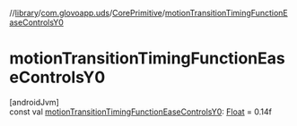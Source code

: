 //[library](../../../index.md)/[com.glovoapp.uds](../index.md)/[CorePrimitive](index.md)/[motionTransitionTimingFunctionEaseControlsY0](motion-transition-timing-function-ease-controls-y0.md)

# motionTransitionTimingFunctionEaseControlsY0

[androidJvm]\
const val [motionTransitionTimingFunctionEaseControlsY0](motion-transition-timing-function-ease-controls-y0.md): [Float](https://kotlinlang.org/api/latest/jvm/stdlib/kotlin/-float/index.html) = 0.14f
